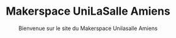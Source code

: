 ---
title: Makerspace UniLaSalle Amiens
subtitle: Bienvenue sur le site du Makerspace Unilasalle Amiens
layout: page
callouts: home_callouts
partners: makerspace_partners
show_sidebar: false
hero_height: is-large
hero_image: img/home-page.jpg
hide_footer: true
hero_darken: true
show_search: false
hide_content: true
---